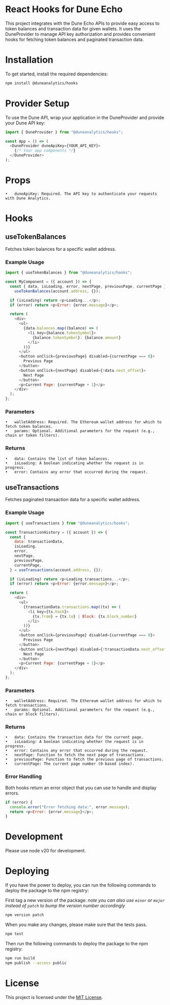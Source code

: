 # React Hooks for Dune Echo

This project integrates with the Dune Echo APIs to provide easy access to token balances and transaction data for given wallets. It uses the DuneProvider to manage API key authorization and provides convenient hooks for fetching token balances and paginated transaction data.

# Installation

To get started, install the required dependencies:

```bash
npm install @duneanalytics/hooks
```

# Provider Setup

To use the Dune API, wrap your application in the DuneProvider and provide your Dune API key:

```javascript
import { DuneProvider } from "@duneanalytics/hooks";

const App = () => (
  <DuneProvider duneApiKey={YOUR_API_KEY}>
    {/* Your app components */}
  </DuneProvider>
);
```

# Props

    •	duneApiKey: Required. The API key to authenticate your requests with Dune Analytics.

# Hooks

## useTokenBalances

Fetches token balances for a specific wallet address.

### Example Usage

```javascript
import { useTokenBalances } from "@duneanalytics/hooks";

const MyComponent = ({ account }) => {
  const { data, isLoading, error, nextPage, previousPage, currentPage } =
    useTokenBalances(account.address, {});

  if (isLoading) return <p>Loading...</p>;
  if (error) return <p>Error: {error.message}</p>;

  return (
    <div>
      <ul>
        {data.balances.map((balance) => (
          <li key={balance.tokenSymbol}>
            {balance.tokenSymbol}: {balance.amount}
          </li>
        ))}
      </ul>
      <button onClick={previousPage} disabled={currentPage === 0}>
        Previous Page
      </button>
      <button onClick={nextPage} disabled={!data.next_offset}>
        Next Page
      </button>
      <p>Current Page: {currentPage + 1}</p>
    </div>
  );
};
```

### Parameters

    •	walletAddress: Required. The Ethereum wallet address for which to fetch token balances.
    •	params: Optional. Additional parameters for the request (e.g., chain or token filters).

### Returns

    •	data: Contains the list of token balances.
    •	isLoading: A boolean indicating whether the request is in progress.
    •	error: Contains any error that occurred during the request.

## useTransactions

Fetches paginated transaction data for a specific wallet address.

### Example Usage

```javascript
import { useTransactions } from "@duneanalytics/hooks";

const TransactionHistory = ({ account }) => {
  const {
    data: transactionData,
    isLoading,
    error,
    nextPage,
    previousPage,
    currentPage,
  } = useTransactions(account.address, {});

  if (isLoading) return <p>Loading transactions...</p>;
  if (error) return <p>Error: {error.message}</p>;

  return (
    <div>
      <ul>
        {transactionData.transactions.map((tx) => (
          <li key={tx.hash}>
            {tx.from} → {tx.to} | Block: {tx.block_number}
          </li>
        ))}
      </ul>
      <button onClick={previousPage} disabled={currentPage === 0}>
        Previous Page
      </button>
      <button onClick={nextPage} disabled={!transactionData.next_offset}>
        Next Page
      </button>
      <p>Current Page: {currentPage + 1}</p>
    </div>
  );
};
```

### Parameters

    •	walletAddress: Required. The Ethereum wallet address for which to fetch transactions.
    •	params: Optional. Additional parameters for the request (e.g., chain or block filters).

### Returns

    •	data: Contains the transaction data for the current page.
    •	isLoading: A boolean indicating whether the request is in progress.
    •	error: Contains any error that occurred during the request.
    •	nextPage: Function to fetch the next page of transactions.
    •	previousPage: Function to fetch the previous page of transactions.
    •	currentPage: The current page number (0-based index).

### Error Handling

Both hooks return an error object that you can use to handle and display errors.

```javascript
if (error) {
  console.error("Error fetching data:", error.message);
  return <p>Error: {error.message}</p>;
}
```

# Development

Please use node v20 for development.

# Deploying

If you have the power to deploy, you can run the following commands to deploy the package to the npm registry:

First tag a new version of the package:
_note you can also use `minor` or `major` instead of `patch` to bump the version number accordingly_

```bash
npm version patch
```

When you make any changes, please make sure that the tests pass.

```bash
npm test
```

Then run the following commands to deploy the package to the npm registry:

```bash
npm run build
npm publish --access public
```

# License

This project is licensed under the [MIT License](https://opensource.org/license/MIT).
